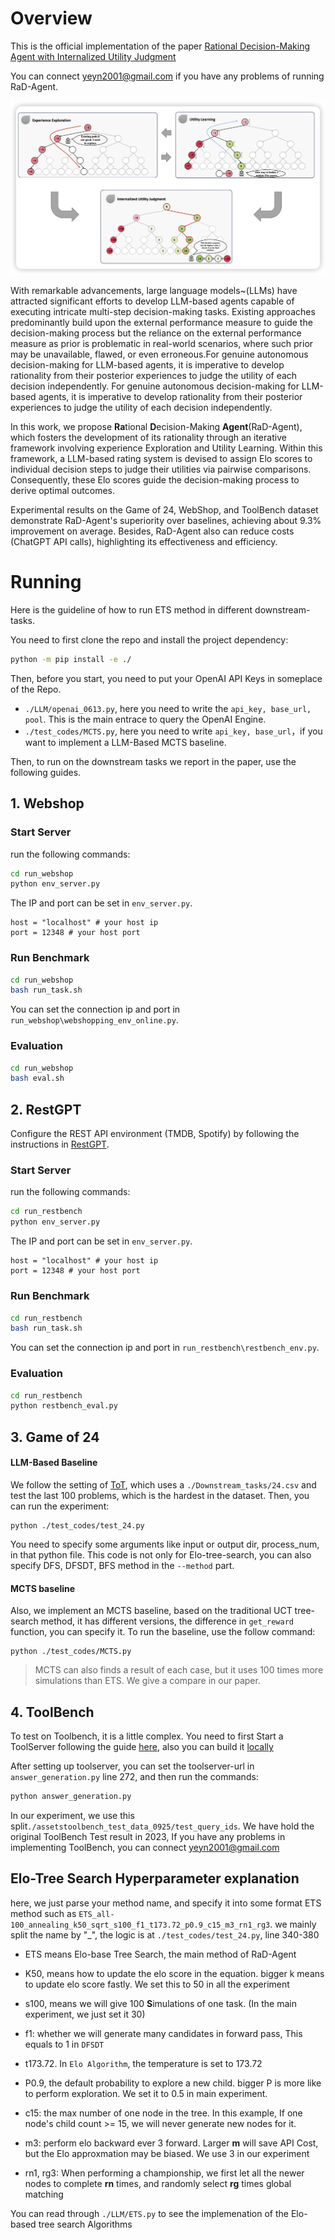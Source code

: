 # Overview

This is the official implementation of the paper [Rational Decision-Making Agent with Internalized Utility Judgment](https://arxiv.org/abs/2308.12519)

You can connect yeyn2001@gmail.com if you have any problems of running RaD-Agent.

<img src="./images/ets.png">

With remarkable advancements, large language models~(LLMs) have attracted significant efforts to develop LLM-based agents capable of executing intricate multi-step decision-making tasks. Existing approaches predominantly build upon the external performance measure to guide the decision-making process but the reliance on the external performance measure as prior is problematic in real-world scenarios, where such prior may be unavailable, flawed, or even erroneous.For genuine autonomous decision-making for LLM-based agents, it is imperative to develop rationality from their posterior experiences to judge the utility of each decision independently. For genuine autonomous decision-making for LLM-based agents, it is imperative to develop rationality from their posterior experiences to judge the utility of each decision independently.

In this work, we propose **Ra**tional **D**ecision-Making **Agent**(RaD-Agent), which fosters the development of its rationality through an iterative framework involving experience Exploration and Utility Learning. Within this framework, a LLM-based rating system is devised to assign Elo scores to individual decision steps to judge their utilities via pairwise comparisons.  Consequently, these Elo scores guide the decision-making process to derive optimal outcomes.

Experimental results on the Game of 24, WebShop, and ToolBench dataset demonstrate RaD-Agent's superiority over baselines, achieving about 9.3% improvement on average. Besides, RaD-Agent  also can reduce costs (ChatGPT API calls), highlighting its effectiveness and efficiency. 

# Running

Here is the guideline of how to run ETS method in different downstream-tasks.

You need to first clone the repo and install the project dependency:

```bash
python -m pip install -e ./
```

Then, before you start, you need to put your OpenAI API Keys in someplace of the Repo.

- `./LLM/openai_0613.py`, here you need to write the `api_key, base_url, pool`. This is the main entrace to query the OpenAI Engine.
- `./test_codes/MCTS.py`, here you need to write `api_key, base_url`，if you want to implement a LLM-Based MCTS baseline.



Then, to run on the downstream tasks we report in the paper, use the following guides.

## 1. Webshop

### Start Server

run the following commands:

```bash
cd run_webshop
python env_server.py
```

The IP and port can be set in `env_server.py`.

```
host = "localhost" # your host ip
port = 12348 # your host port
```

### Run Benchmark

```bash
cd run_webshop
bash run_task.sh
```

You can set the connection ip and port in `run_webshop\webshopping_env_online.py`.

### Evaluation

```bash
cd run_webshop
bash eval.sh
```



## 2. RestGPT

Configure the REST API environment (TMDB, Spotify) by following the instructions in [RestGPT](https://github.com/Yifan-Song793/RestGPT).

### Start Server

run the following commands:

```bash
cd run_restbench
python env_server.py
```

The IP and port can be set in `env_server.py`.

```
host = "localhost" # your host ip
port = 12348 # your host port
```

### Run Benchmark

```bash
cd run_restbench
bash run_task.sh
```

You can set the connection ip and port in `run_restbench\restbench_env.py`.

### Evaluation

```bash
cd run_restbench
python restbench_eval.py
```



## 3. Game of 24

#### LLM-Based Baseline

We follow the setting of [ToT](https://arxiv.org/abs/2305.10601), which uses a `./Downstream_tasks/24.csv` and test the last 100 problems, which is the hardest in the dataset. Then, you can run the experiment:

```
python ./test_codes/test_24.py
```

You need to specify some arguments like input or output dir, process_num, in that python file. This code is not only for Elo-tree-search, you can also specify DFS, DFSDT, BFS method in the `--method` part.

#### MCTS baseline

Also, we implement an MCTS baseline, based on the traditional UCT tree-search method, it has different versions, the difference in `get_reward` function, you can specify it. To run the baseline, use the follow command:

```
python ./test_codes/MCTS.py
```

> MCTS can also finds a result of each case, but it uses 100 times more simulations than ETS. We give a compare in our paper.

## 4. ToolBench

To test on Toolbench, it is a little complex. You need to first Start a ToolServer following the guide [here](https://github.com/OpenBMB/ToolBench), also you can build it [locally](https://drive.google.com/file/u/0/d/1JdbHkL2D8as1docfHyfLWhrhlSP9rZhf/view?usp=sharing&pli=1)

After setting up toolserver, you can set the toolserver-url in `answer_generation.py` line 272, and then run the commands: 

```bash
python answer_generation.py
```

In our experiment, we use this split```./assetstoolbench_test_data_0925/test_query_ids```. We have hold the original ToolBench Test result in 2023, If you have any problems in implementing ToolBench, you can connect yeyn2001@gmail.com



## Elo-Tree Search Hyperparameter explanation

here, we just parse your method name, and specify it into some format ETS method such as `ETS_all-100_annealing_k50_sqrt_s100_f1_t173.72_p0.9_c15_m3_rn1_rg3`. we mainly split the name by "_", the logic is at `./test_codes/test_24.py`, line 340-380

- ETS means Elo-base Tree Search, the main method of RaD-Agent
- K50, means how to update the elo score in the equation. bigger k means to update elo score fastly. We set this to 50 in all the experiment
- s100, means we will give 100 **S**imulations of one task. (In the main experiment, we just set it 30)
- f1: whether we will generate many candidates in forward pass, This equals to 1 in `DFSDT`
- t173.72. In `Elo Algorithm`, the temperature is set to 173.72

- P0.9, the default probability to explore a new child. bigger P is more like to perform exploration. We set it to 0.5 in main experiment.
- c15: the max number of one node in the tree. In this example, If one node's child count >= 15, we will never generate new nodes for it.
- m3: perform elo backward ever 3 forward. Larger **m** will save API Cost, but the Elo approxmation may be biased. We use 3 in our experiment
- rn1, rg3: When performing a championship, we first let all the newer nodes to complete **rn** times, and randomly select **rg** times global matching

You can read through `./LLM/ETS.py` to see the implemenation of the Elo-based tree search Algorithms
